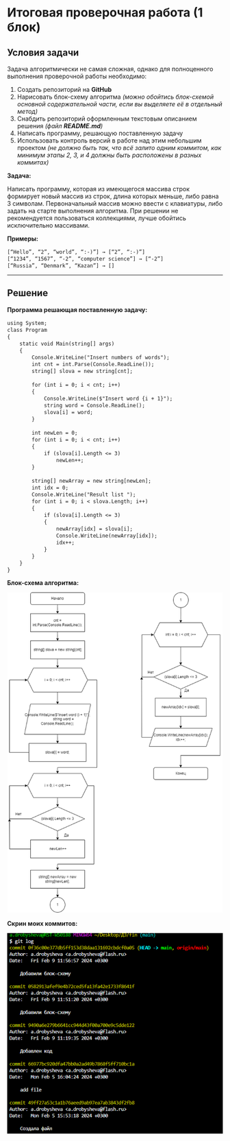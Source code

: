 ﻿# Итоговая проверочная работа (1 блок)
## **Условия задачи**

Задача алгоритмически не самая сложная, однако для полноценного выполнения проверочной работы необходимо:

1. Создать репозиторий на __GitHub__
2. Нарисовать блок-схему алгоритма _(можно обойтись блок-схемой основной содержательной части, если вы выделяете её в отдельный метод)_
3. Снабдить репозиторий оформленным текстовым описанием решения _(файл __README.md__)_
4. Написать программу, решающую поставленную задачу
5. Использовать контроль версий в работе над этим небольшим проектом _(не должно быть так, что всё залито одним коммитом, как минимум этапы 2, 3, и 4 должны быть расположены в разных коммитах)_

**Задача:**

Написать программу, которая из имеющегося массива строк формирует новый массив из строк, длина которых меньше, либо равна 3 символам. Первоначальный массив можно ввести с клавиатуры, либо задать на старте выполнения алгоритма. При решении не рекомендуется пользоваться коллекциями, лучше обойтись исключительно массивами.

**Примеры:**
```
[“Hello”, “2”, “world”, “:-)”] → [“2”, “:-)”]
[“1234”, “1567”, “-2”, “computer science”] → [“-2”]
[“Russia”, “Denmark”, “Kazan”] → []
```
***

## **Решение**
**Программа решающая поставленную задачу:**
```
using System;
class Program
{
    static void Main(string[] args)
    {
        Console.WriteLine("Insert numbers of words");
        int cnt = int.Parse(Console.ReadLine());
        string[] slova = new string[cnt];

        for (int i = 0; i < cnt; i++)
        {
            Console.WriteLine($"Insert word {i + 1}");
            string word = Console.ReadLine();
            slova[i] = word;
        }

        int newLen = 0;
        for (int i = 0; i < cnt; i++)
        {
            if (slova[i].Length <= 3) 
                newLen++;
        }

        string[] newArray = new string[newLen];
        int idx = 0;
        Console.WriteLine("Result list ");
        for (int i = 0; i < slova.Length; i++)
        {
            if (slova[i].Length <= 3)
            {
                newArray[idx] = slova[i];
                Console.WriteLine(newArray[idx]);
                idx++;
            }
        }
    }
}

```
**Блок-схема алгоритма:**

![alt text](Блок_схема.png)

**Скрин моих коммитов:**

![alt text](image-1.png)